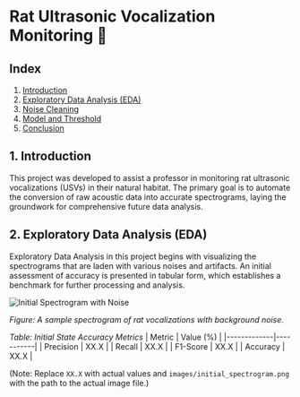 # Rat Ultrasonic Vocalization Monitoring 🐀

## Index
1. [Introduction](#1-introduction)
2. [Exploratory Data Analysis (EDA)](#2-exploratory-data-analysis-eda)
3. [Noise Cleaning](#3-noise-cleaning)
4. [Model and Threshold](#4-model-and-threshold)
5. [Conclusion](#5-conclusion)

## 1. Introduction

This project was developed to assist a professor in monitoring rat ultrasonic vocalizations (USVs) in their natural habitat. The primary goal is to automate the conversion of raw acoustic data into accurate spectrograms, laying the groundwork for comprehensive future data analysis.

## 2. Exploratory Data Analysis (EDA)

Exploratory Data Analysis in this project begins with visualizing the spectrograms that are laden with various noises and artifacts. An initial assessment of accuracy is presented in tabular form, which establishes a benchmark for further processing and analysis.

![Initial Spectrogram with Noise](images/initial_spectrogram.png)

*Figure: A sample spectrogram of rat vocalizations with background noise.*

*Table: Initial State Accuracy Metrics*
| Metric      | Value (%) |
|-------------|-----------|
| Precision   | XX.X      |
| Recall      | XX.X      |
| F1-Score    | XX.X      |
| Accuracy    | XX.X      |

(Note: Replace `XX.X` with actual values and `images/initial_spectrogram.png` with the path to the actual image file.)

<!-- The rest of the sections will continue here -->

